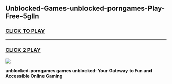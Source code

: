 
## Unblocked-Games-unblocked-porngames-Play-Free-5glln
<h3>
<a href="https://premium76.site?title=unblocked-porngames&ref=19M">CLICK TO PLAY</a></h3>
<hr>

<h3>
<a href="https://premium76.site?title=unblocked-porngames&ref=19M">CLICK 2 PLAY</a>
  
</h3>

<a href="https://premium76.site?title=unblocked-porngames&ref=19M"><img src="https://clearcache.store/games.png"></a>


**unblocked-porngames games unblocked: Your Gateway to Fun and Accessible Online Gaming**
